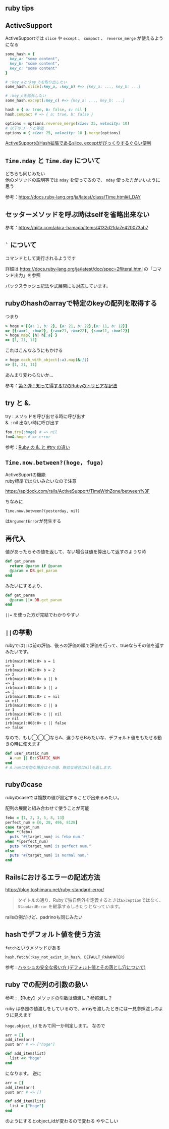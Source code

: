 ruby tips
---

## ActiveSupport

ActiveSupportでは `slice` や `except` 、 `compact` 、 `reverse_merge` が使えるようになる

```ruby
some_hash = {
  key_a: "some content",
  key_b: "some content",
  key_c: "some content"
}

# :key_aと:key_bを取り出したい
some_hash.slice(:key_a, :key_b) #=> {key_a: ..., key_b: ...}

# :key_cを除外したい
some_hash.except(:key_c) #=> {key_a: ..., key_b: ...}

hash = { a: true, b: false, c: nil }
hash.compact # => { a: true, b: false }

options = options.reverse_merge(size: 25, velocity: 10)
# 以下のコードと等価
options = { size: 25, velocity: 10 }.merge(options)
```
[ActiveSupportのHash拡張であるslice, exceptがびっくりするぐらい便利](https://qiita.com/mah_lab/items/ed10bae99105ea2fd8bd)

## `Time.mday` と `Time.day` について

どちらも同じみたい  
他のメソッドの説明等では `mday` を使ってるので、 `mday` 使った方がいいように思う

参考：https://docs.ruby-lang.org/ja/latest/class/Time.html#I_DAY

## セッターメソッドを呼ぶ時はselfを省略出来ない

参考：https://qiita.com/akira-hamada/items/4132d2fda7e420073ab7

## <code>`</code> について

コマンドとして実行されるようです

詳細は
https://docs.ruby-lang.org/ja/latest/doc/spec=2fliteral.html
の「コマンド出力」を参照

バックスラッシュ記法や式展開にも対応しています。 

## rubyのhashのarrayで特定のkeyの配列を取得する

つまり

```ruby
> hoge = [{a: 1, b: 2}, {a: 21, b: 22},{a: 11, b: 12}]
=> [{:a=>1, :b=>2}, {:a=>21, :b=>22}, {:a=>11, :b=>12}]
> hoge.map{ |h| h[:a] }
=> [1, 21, 11]
```

これはこんなふうにもかける

```ruby
> hoge.each_with_object(:a).map(&:[])
=> [1, 21, 11]
```

あんまり変わらないか…

参考：[第３弾！知って得する12のRubyのトリビアな記法](http://melborne.github.io/2012/04/26/ruby-trivias-you-should-know/)

## try と &.

try : メソッドを呼び出せる時に呼び出す  
&. : nil 出ない時に呼び出す

```ruby
foo.try(:hoge) # => nil
foo&.hoge # => error
```

参考：[Ruby の &. と #try の違い](http://secret-garden.hatenablog.com/entry/2016/09/02/000000)

## `Time.now.between?(hoge, fuga)`

ActiveSuportの機能  
ruby標準ではないみたいなので注意

https://apidock.com/rails/ActiveSupport/TimeWithZone/between%3F

ちなみに

```
Time.now.between?(yesterday, nil)
```

は`ArgumentError`が発生する

## 再代入

値があったらその値を返して、ない場合は値を算出して返すのような時

```ruby
def get_param
  return @param if @param
  @param = DB.get_param
end
```

みたいにするより、

```ruby
def get_param
  @param ||= DB.get_param
end
```

`||=` を使った方が完結でわかりやすい

## `||`の挙動

rubyでは`||`は前の評価、後ろの評価の順で評価を行って、trueならその値を返すみたいです。

```
irb(main):001:0> a = 1
=> 1
irb(main):002:0> b = 2
=> 2
irb(main):003:0> a || b
=> 1
irb(main):004:0> b || a
=> 2
irb(main):005:0> c = nil
=> nil
irb(main):006:0> c || a
=> 1
irb(main):007:0> c || nil
=> nil
irb(main):008:0> c || false
=> false
```

なので、もし◯◯◯ならA、違うならBみたいな、デフォルト値をもたせる動きの時に使えます

```ruby
def user_static_num
  A.num || B::STATIC_NUM
end
# A.numは有効な場合はその値、無効な場合はnilを返します。
```

## rubyのcase

rubyのcaseでは複数の値が設定することが出来るみたい。

配列の展開と組み合わせて使うことが可能

```ruby
febo = [1, 2, 3, 5, 8, 13]
perfect_num = [6, 28, 496, 8128]
case target_num
when *(febo)
  puts "#{target_num} is febo num."
when *(perfect_num)
  puts "#{target_num} is perfect num."
else
  puts "#{target_num} is normal num."
end
```

## Railsにおけるエラーの記述方法

https://blog.toshimaru.net/ruby-standard-error/

> タイトルの通り、Rubyで独自例外を定義するときは`Exception`ではなく、`StandardError` を継承するしきたりとなっています。

railsの例だけど、padrinoも同じみたい

## hashでデフォルト値を使う方法

`fetch`というメソッドがある

```
hash.fetch(:key_not_exist_in_hash, DEFAULT_PARAMATER)
```

参考 : [ハッシュの安全な扱い方 (デフォルト値とその落とし穴について)](https://qiita.com/QUANON/items/bcd3f0c877796b8be7e1)

## ruby での配列の引数の扱い

参考 : [【Ruby】メソッドの引数は値渡し？参照渡し？](https://qiita.com/haru_tp/items/39c89c25a39d15b41f4e)

ruby は参照の値渡しをしているので、arrayを渡したときには一見参照渡しのように見えます

`hoge.object_id` をみて同一か判定します。
なので

```ruby
arr = []
add_item(arr)
pust arr # => ["hoge"]

def add_item(list)
  list << "hoge"
end
```

になります。
逆に

```ruby
arr = []
add_item(arr)
pust arr # => []

def add_item(list)
  list = ["hoge"]
end
```

のようにするとobject_idが変わるので変わる
ややこしい
